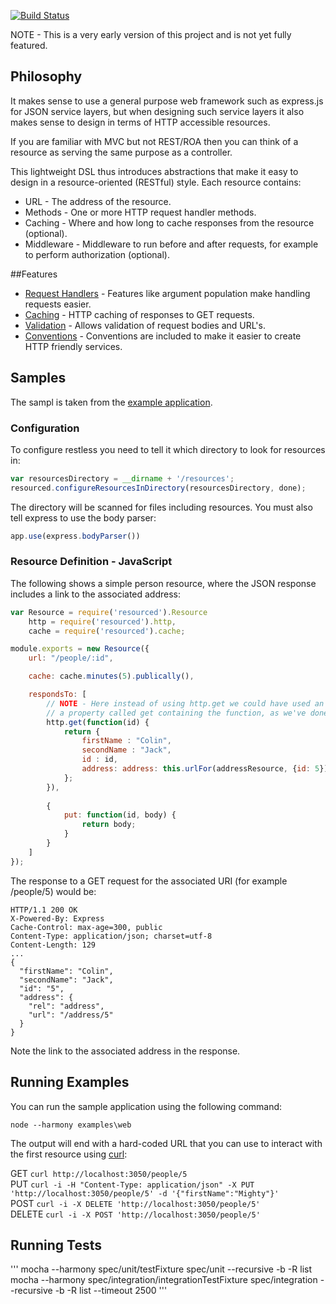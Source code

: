 [![Build Status](https://travis-ci.org/colin-jack/resourced.png)](https://travis-ci.org/#!/colin-jack/resourced)

NOTE - This is a very early version of this project and is not yet fully featured.

## Philosophy
It makes sense to use a general purpose web framework such as express.js for JSON service layers, but when designing such service layers it also makes sense to design in terms of HTTP accessible resources.

If you are familiar with MVC but not REST/ROA then you can think of a resource as serving the same purpose as a controller.

This lightweight DSL thus introduces abstractions that make it easy to design in a resource-oriented (RESTful) style. Each resource contains:
* URL - The address of the resource.
* Methods - One or more HTTP request handler methods.
* Caching - Where and how long to cache responses from the resource (optional).
* Middleware - Middleware to run before and after requests, for example to perform authorization (optional).

##Features
* [Request Handlers](https://github.com/colin-jack/resourced/blob/master/docs/requestHandling.md) - Features like argument population make handling requests easier.
* [Caching](https://github.com/colin-jack/resourced/blob/master/docs/caching.md) - HTTP caching of responses to GET requests.
* [Validation](https://github.com/colin-jack/resourced/blob/master/docs/validation.md) - Allows validation of request bodies and URL's.
* [Conventions](https://github.com/colin-jack/resourced/blob/master/docs/convetions.md) - Conventions are included to make it easier to create HTTP friendly services.

## Samples
The sampl is taken from the [example application](#example).

### Configuration
To configure restless you need to tell it which directory to look for resources in:

```js
var resourcesDirectory = __dirname + '/resources';
resourced.configureResourcesInDirectory(resourcesDirectory, done);
```
The directory will be scanned for files including resources. You must also tell express to use the body parser:
```js
app.use(express.bodyParser())
```

### Resource Definition - JavaScript
The following shows a simple person resource, where the JSON response includes a link to the associated address:
```js
var Resource = require('resourced').Resource
    http = require('resourced').http,
    cache = require('resourced').cache;

module.exports = new Resource({
    url: "/people/:id",

    cache: cache.minutes(5).publically(),

    respondsTo: [
        // NOTE - Here instead of using http.get we could have used an anonymous object with
        // a property called get containing the function, as we've done for PUT below.
        http.get(function(id) {
            return {
                firstName : "Colin",
                secondName : "Jack",
                id : id,
                address: address: this.urlFor(addressResource, {id: 5})
            };
        }),
        
        { 
            put: function(id, body) {
                return body;
            }
        }
    ]
});
```
The response to a GET request for the associated URI (for example /people/5) would be:

    HTTP/1.1 200 OK
    X-Powered-By: Express
    Cache-Control: max-age=300, public
    Content-Type: application/json; charset=utf-8
    Content-Length: 129
    ...
    {
      "firstName": "Colin",
      "secondName": "Jack",
      "id": "5",
      "address": {
        "rel": "address",
        "url": "/address/5"
      }
    }
Note the link to the associated address in the response. 

## <a name="example"/>Running Examples
You can run the sample application using the following command:

    node --harmony examples\web
    
The output will end with a hard-coded URL that you can use to interact with the first resource using [curl](https://httpkit.com/resources/HTTP-from-the-Command-Line/):

GET ```curl http://localhost:3050/people/5```<br/>
PUT ```curl -i -H "Content-Type: application/json" -X PUT 'http://localhost:3050/people/5' -d '{"firstName":"Mighty"}'```<br/>
POST ```curl -i -X DELETE 'http://localhost:3050/people/5'```<br/>
DELETE ```curl -i -X POST 'http://localhost:3050/people/5'```


## Running Tests
'''
mocha --harmony spec/unit/testFixture spec/unit --recursive -b -R list
mocha --harmony spec/integration/integrationTestFixture spec/integration --recursive -b -R list --timeout 2500
'''